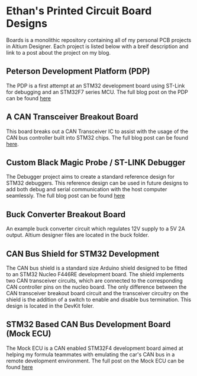 # Ethan's Printed Circuit Board Designs
Boards is a monolithic repository containing all of my personal PCB projects in Altium Designer. Each project is
listed below with a breif description and link to a post about the project on my blog.

## Peterson Development Platform (PDP)
The PDP is a first attempt at an STM32 development board using ST-Link for debugging and an STM32F7 series MCU. The full blog post on the PDP can be found [here](http://portfolio.petetech.net/peterson-dev-platform/)

## A CAN Transceiver Breakout Board
This board breaks out a CAN Transceiver IC to assist with the usage of the CAN bus controller built into STM32 chips. The full blog post can be found [here](http://portfolio.petetech.net/can-transceiver/).

## Custom Black Magic Probe / ST-LINK Debugger
The Debugger project aims to create a standard reference design for STM32 debuggers. This reference design can be used in future designs to add both debug and serial communication with the host computer seamlessly. The full blog post can be found [here](http://portfolio.petetech.net/debugger/)

## Buck Converter Breakout Board
An example buck converter circuit which regulates 12V supply to a 5V 2A output. Altium designer files are located in the buck folder.

## CAN Bus Shield for STM32 Development
The CAN bus shield is a standard size Arduino shield designed to be fitted to an STM32 Nucleo F446RE development board. The shield implements two CAN transceiver circuits, which are connected to the corresponding CAN controller pins on the nucleo board. The only difference between the CAN transceiver breakout board circuit and the transceiver circuitry on the shield is the addition of a switch to enable and disable bus termination. This design is located in the DevKit foler.

## STM32 Based CAN Bus Development Board (Mock ECU)
The Mock ECU is a CAN enabled STM32F4 development board aimed at helping my formula teammates with emulating the car's CAN bus in a remote development environment. The full post on the Mock ECU can be found [here](http://portfolio.petetech.net/mock-ecu/)
